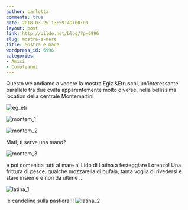 ```yaml
---
author: carlotta
comments: true
date: 2018-03-25 13:59:49+00:00
layout: post
link: http://pilde.net/blog/?p=6996
slug: mostra-e-mare
title: Mostra e mare
wordpress_id: 6996
categories:
- Amici
- Compleanni
---
```


Questo we andiamo a vedere la mostra Egizi&Etruschi, un'interessante parallelo tra due cviltà apparentemente molto diverse, nella bellissima location della centrale Montemartini

![eg_etr]({{baseurl}}/uploads/2018/04/eg_etr.jpg)


 ![montem_1]({{baseurl}}/uploads/2018/04/montem_1.jpg)


 ![montem_2]({{baseurl}}/uploads/2018/04/montem_2.jpg)




Mati, ti serve una mano?

![montem_3]({{baseurl}}/uploads/2018/03/montem_3.jpg)




e poi domenica tutti al mare al Lido di Latina a festeggiare Lorenzo! Una frittura di pesce, qualche mozzarella di bufala, tanta voglia di rivedersi e stare insieme e non da ultime ...

![latina_1]({{baseurl}}/uploads/2018/04/latina_1.jpg)




le candeline sulla pastiera!!! ![latina_2]({{baseurl}}/uploads/2018/04/latina_2.jpg)



